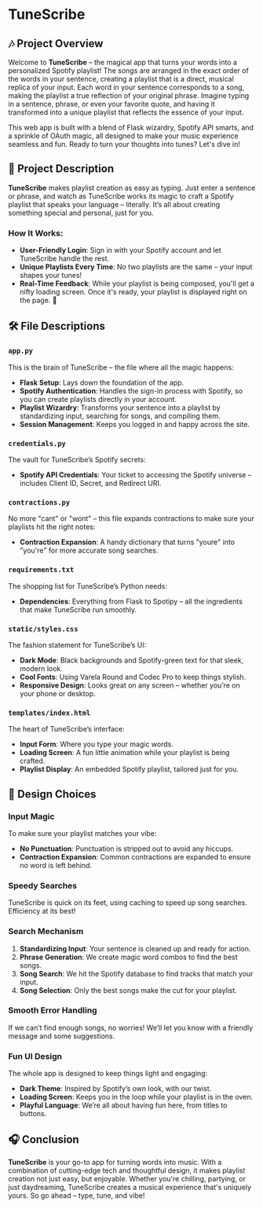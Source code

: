 # TuneScribe

## 🎶 Project Overview

Welcome to **TuneScribe** – the magical app that turns your words into a personalized Spotify playlist! The songs are arranged in the exact order of the words in your sentence, creating a playlist that is a direct, musical replica of your input. Each word in your sentence corresponds to a song, making the playlist a true reflection of your original phrase. Imagine typing in a sentence, phrase, or even your favorite quote, and having it transformed into a unique playlist that reflects the essence of your input.

This web app is built with a blend of Flask wizardry, Spotify API smarts, and a sprinkle of OAuth magic, all designed to make your music experience seamless and fun. Ready to turn your thoughts into tunes? Let's dive in!

## 🎸 Project Description

**TuneScribe** makes playlist creation as easy as typing. Just enter a sentence or phrase, and watch as TuneScribe works its magic to craft a Spotify playlist that speaks your language – literally. It’s all about creating something special and personal, just for you.

### How It Works:
- **User-Friendly Login**: Sign in with your Spotify account and let TuneScribe handle the rest.
- **Unique Playlists Every Time**: No two playlists are the same – your input shapes your tunes!
- **Real-Time Feedback**: While your playlist is being composed, you'll get a nifty loading screen. Once it's ready, your playlist is displayed right on the page. 🎉

## 🛠️ File Descriptions

### `app.py`
This is the brain of TuneScribe – the file where all the magic happens:
- **Flask Setup**: Lays down the foundation of the app.
- **Spotify Authentication**: Handles the sign-in process with Spotify, so you can create playlists directly in your account.
- **Playlist Wizardry**: Transforms your sentence into a playlist by standardizing input, searching for songs, and compiling them.
- **Session Management**: Keeps you logged in and happy across the site.

### `credentials.py`
The vault for TuneScribe’s Spotify secrets:
- **Spotify API Credentials**: Your ticket to accessing the Spotify universe – includes Client ID, Secret, and Redirect URI.

### `contractions.py`
No more "cant" or "wont" – this file expands contractions to make sure your playlists hit the right notes:
- **Contraction Expansion**: A handy dictionary that turns "youre" into "you're" for more accurate song searches.

### `requirements.txt`
The shopping list for TuneScribe’s Python needs:
- **Dependencies**: Everything from Flask to Spotipy – all the ingredients that make TuneScribe run smoothly.

### `static/styles.css`
The fashion statement for TuneScribe’s UI:
- **Dark Mode**: Black backgrounds and Spotify-green text for that sleek, modern look.
- **Cool Fonts**: Using Varela Round and Codec Pro to keep things stylish.
- **Responsive Design**: Looks great on any screen – whether you’re on your phone or desktop.

### `templates/index.html`
The heart of TuneScribe’s interface:
- **Input Form**: Where you type your magic words.
- **Loading Screen**: A fun little animation while your playlist is being crafted.
- **Playlist Display**: An embedded Spotify playlist, tailored just for you.

## 🎨 Design Choices

### Input Magic
To make sure your playlist matches your vibe:
- **No Punctuation**: Punctuation is stripped out to avoid any hiccups.
- **Contraction Expansion**: Common contractions are expanded to ensure no word is left behind.

### Speedy Searches
TuneScribe is quick on its feet, using caching to speed up song searches. Efficiency at its best!

### Search Mechanism
1. **Standardizing Input**: Your sentence is cleaned up and ready for action.
2. **Phrase Generation**: We create magic word combos to find the best songs.
3. **Song Search**: We hit the Spotify database to find tracks that match your input.
4. **Song Selection**: Only the best songs make the cut for your playlist.

### Smooth Error Handling
If we can’t find enough songs, no worries! We’ll let you know with a friendly message and some suggestions.

### Fun UI Design
The whole app is designed to keep things light and engaging:
- **Dark Theme**: Inspired by Spotify’s own look, with our twist.
- **Loading Screen**: Keeps you in the loop while your playlist is in the oven.
- **Playful Language**: We’re all about having fun here, from titles to buttons.

## 🎧 Conclusion

**TuneScribe** is your go-to app for turning words into music. With a combination of cutting-edge tech and thoughtful design, it makes playlist creation not just easy, but enjoyable. Whether you're chilling, partying, or just daydreaming, TuneScribe creates a musical experience that's uniquely yours. So go ahead – type, tune, and vibe!
